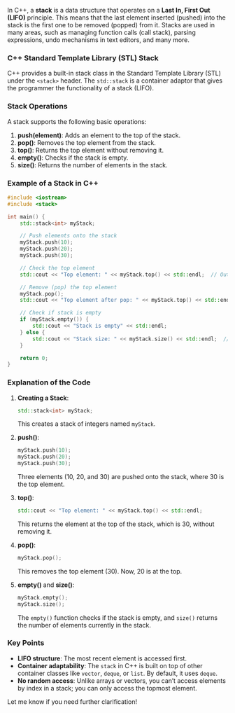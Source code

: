 In C++, a **stack** is a data structure that operates on a **Last In, First Out (LIFO)** principle. This means that the last element inserted (pushed) into the stack is the first one to be removed (popped) from it. Stacks are used in many areas, such as managing function calls (call stack), parsing expressions, undo mechanisms in text editors, and many more.

### C++ Standard Template Library (STL) Stack
C++ provides a built-in stack class in the Standard Template Library (STL) under the `<stack>` header. The `std::stack` is a container adaptor that gives the programmer the functionality of a stack (LIFO).

### Stack Operations
A stack supports the following basic operations:

1. **push(element)**: Adds an element to the top of the stack.
2. **pop()**: Removes the top element from the stack.
3. **top()**: Returns the top element without removing it.
4. **empty()**: Checks if the stack is empty.
5. **size()**: Returns the number of elements in the stack.

### Example of a Stack in C++
```cpp
#include <iostream>
#include <stack>

int main() {
    std::stack<int> myStack;

    // Push elements onto the stack
    myStack.push(10);
    myStack.push(20);
    myStack.push(30);

    // Check the top element
    std::cout << "Top element: " << myStack.top() << std::endl;  // Output: 30

    // Remove (pop) the top element
    myStack.pop();
    std::cout << "Top element after pop: " << myStack.top() << std::endl;  // Output: 20

    // Check if stack is empty
    if (myStack.empty()) {
        std::cout << "Stack is empty" << std::endl;
    } else {
        std::cout << "Stack size: " << myStack.size() << std::endl;  // Output: 2
    }

    return 0;
}
```

### Explanation of the Code
1. **Creating a Stack**: 
   ```cpp
   std::stack<int> myStack;
   ```
   This creates a stack of integers named `myStack`.

2. **push()**: 
   ```cpp
   myStack.push(10);
   myStack.push(20);
   myStack.push(30);
   ```
   Three elements (10, 20, and 30) are pushed onto the stack, where 30 is the top element.

3. **top()**: 
   ```cpp
   std::cout << "Top element: " << myStack.top() << std::endl;
   ```
   This returns the element at the top of the stack, which is 30, without removing it.

4. **pop()**: 
   ```cpp
   myStack.pop();
   ```
   This removes the top element (30). Now, 20 is at the top.

5. **empty()** and **size()**: 
   ```cpp
   myStack.empty();
   myStack.size();
   ```
   The `empty()` function checks if the stack is empty, and `size()` returns the number of elements currently in the stack.

### Key Points
- **LIFO structure**: The most recent element is accessed first.
- **Container adaptability**: The `stack` in C++ is built on top of other container classes like `vector`, `deque`, or `list`. By default, it uses `deque`.
- **No random access**: Unlike arrays or vectors, you can’t access elements by index in a stack; you can only access the topmost element.

Let me know if you need further clarification!
